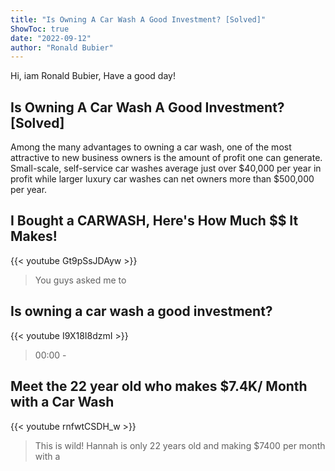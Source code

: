 ```yaml
---
title: "Is Owning A Car Wash A Good Investment? [Solved]"
ShowToc: true 
date: "2022-09-12"
author: "Ronald Bubier" 
---
```


Hi, iam Ronald Bubier, Have a good day!
## Is Owning A Car Wash A Good Investment? [Solved]
Among the many advantages to owning a car wash, one of the most attractive to new business owners is the amount of profit one can generate. Small-scale, self-service car washes average just over $40,000 per year in profit while larger luxury car washes can net owners more than $500,000 per year.

## I Bought a CARWASH, Here's How Much $$ It Makes!
{{< youtube Gt9pSsJDAyw >}}
>You guys asked me to 

## Is owning a car wash a good investment?
{{< youtube I9X18I8dzmI >}}
>00:00 - 

## Meet the 22 year old who makes $7.4K/ Month with a Car Wash
{{< youtube rnfwtCSDH_w >}}
>This is wild! Hannah is only 22 years old and making $7400 per month with a 

